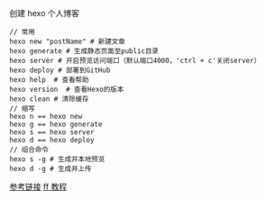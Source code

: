 创建 hexo 个人博客

```
// 常用
hexo new "postName" # 新建文章
hexo generate # 生成静态页面至public目录
hexo server # 开启预览访问端口（默认端口4000，'ctrl + c'关闭server）
hexo deploy # 部署到GitHub
hexo help  # 查看帮助
hexo version  # 查看Hexo的版本
hexo clean # 清除缓存
// 缩写
hexo n == hexo new
hexo g == hexo generate
hexo s == hexo server
hexo d == hexo deploy
// 组合命令
hexo s -g # 生成并本地预览
hexo d -g # 生成并上传
```

[参考链接](https://www.jianshu.com/p/6dfc7cfdc7e0)
[ff 教程](https://xiedaimala.com/tasks/24e32d28-9aeb-4010-a643-d97904e8101d/text_tutorials/26659cbd-bcaf-4e88-a2b2-9d7b753cf767)
